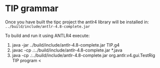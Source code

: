# TIP grammar

Once you have built the tipc project the antlr4 library will be installed in:
`../build/include/antlr-4.8-complete.jar`

To build and run it using ANTLR4 execute:
 1. java -jar ../build/include/antlr-4.8-complete.jar  TIP.g4 
 1. javac -cp .:../build/include/antlr-4.8-complete.jar *.java
 1. java -cp .:../build/include/antlr-4.8-complete.jar org.antlr.v4.gui.TestRig TIP program < <a TIP program>
